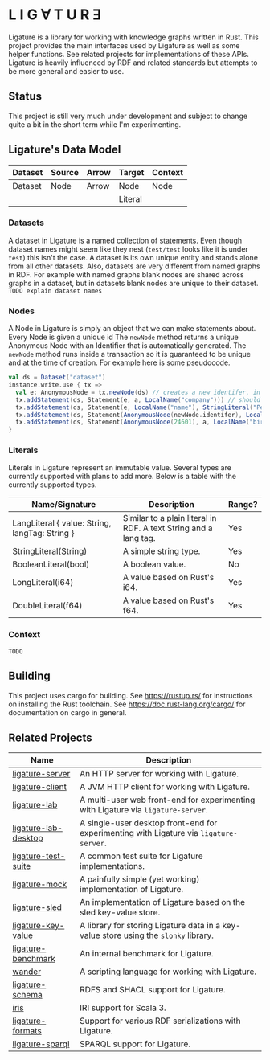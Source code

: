 # L I G ∀ T U R Ǝ
Ligature is a library for working with knowledge graphs written in Rust.
This project provides the main interfaces used by Ligature as well as some helper functions.
See related projects for implementations of these APIs.
Ligature is heavily influenced by RDF and related standards but attempts to be more general and easier to use.

## Status
This project is still very much under development and subject to change quite a bit in the short term while I'm experimenting.

## Ligature's Data Model
| Dataset | Source | Arrow | Target     | Context |
| ------- | ------ | ----- | ---------- | ------- |
| Dataset | Node   | Arrow | Node       | Node    |
|         |        |       | Literal    |         |

### Datasets
A dataset in Ligature is a named collection of statements.
Even though dataset names might seem like they nest (`test/test` looks like it is under `test`) this isn't the case.
A dataset is its own unique entity and stands alone from all other datasets.
Also, datasets are very different from named graphs in RDF.
For example with named graphs blank nodes are shared across graphs in a dataset, but in datasets blank nodes are unique to their dataset.
`TODO explain dataset names`

### Nodes
A Node in Ligature is simply an object that we can make statements about.
Every Node is given a unique id
The `newNode` method returns a unique Anonymous Node with an Identifier
that is automatically generated.
The `newNode` method runs inside a transaction so it is guaranteed to be unique and at the time of creation.
For example here is some pseudocode.

```scala
val ds = Dataset("dataset")
instance.write.use { tx =>
  val e: AnonymousNode = tx.newNode(ds) // creates a new identifer, in this case let's say `42`
  tx.addStatement(ds, Statement(e, a, LocalName("company"))) // should run fine
  tx.addStatement(ds, Statement(e, LocalName("name"), StringLiteral("Pear"))) // should run fine
  tx.addStatement(ds, Statement(AnonymousNode(newNode.identifer), LocalName("name"), StringLiteral("Pear"))) // will run fine since it's just another way of writing the above line
  tx.addStatement(ds, Statement(AnonymousNode(24601), a, LocalName("bird"))) // will erorr out since that identifier hasn't been created yet
}
```

### Literals
Literals in Ligature represent an immutable value.
Several types are currently supported with plans to add more.
Below is a table with the currently supported types.

| Name/Signature                                      | Description                                                       | Range? |
| --------------------------------------------------- | ----------------------------------------------------------------- | ------ |
| LangLiteral { value: String, langTag: String }      | Similar to a plain literal in RDF.  A text String and a lang tag. | Yes    |
| StringLiteral(String)                               | A simple string type.                                             | Yes    |
| BooleanLiteral(bool)                                | A boolean value.                                                  | No     |
| LongLiteral(i64)                                    | A value based on Rust's i64.                                      | Yes    |
| DoubleLiteral(f64)                                  | A value based on Rust's f64.                                      | Yes    |

### Context
`TODO`

## Building
This project uses cargo for building.
See https://rustup.rs/ for instructions on installing the Rust toolchain.
See https://doc.rust-lang.org/cargo/ for documentation on cargo in general.

## Related Projects
| Name                                                                   | Description                                                                            |
| ---------------------------------------------------------------------- | -------------------------------------------------------------------------------------- |
| [ligature-server](https://github.com/almibe/ligature-server)           | An HTTP server for working with Ligature.                                              |
| [ligature-client](https://github.com/almibe/ligature-client)           | A JVM HTTP client for working with Ligature.                                           |
| [ligature-lab](https://github.com/almibe/ligature-lab)                 | A multi-user web front-end for experimenting with Ligature via `ligature-server`.      |
| [ligature-lab-desktop](https://github.com/almibe/ligature-lab-desktop) | A single-user desktop front-end for experimenting with Ligature via `ligature-server`. |
| [ligature-test-suite](https://github.com/almibe/ligature-test-suite)   | A common test suite for Ligature implementations.                                      |
| [ligature-mock](https://github.com/almibe/ligature-mock)               | A painfully simple (yet working) implementation of Ligature.                           |
| [ligature-sled](https://github.com/almibe/ligature-sled)               | An implementation of Ligature based on the sled key-value store.                       |
| [ligature-key-value](https://github.com/almibe/ligature-key-value)     | A library for storing Ligature data in a key-value store using the `slonky` library.   |
| [ligature-benchmark](https://github.com/almibe/ligature-benchmark)     | An internal benchmark for Ligature.                                                    |
| [wander](https://github.com/almibe/wander)                             | A scripting language for working with Ligature.                                        |
| [ligature-schema](https://github.com/almibe/ligature-schema)           | RDFS and SHACL support for Ligature.                                                   |
| [iris](https://github.com/almibe/iris)                                 | IRI support for Scala 3.                                                               |
| [ligature-formats](https://github.com/almibe/ligature-formats)         | Support for various RDF serializations with Ligature.                                  |
| [ligature-sparql](https://github.com/almibe/ligature-sparql)           | SPARQL support for Ligature.                                                           |
